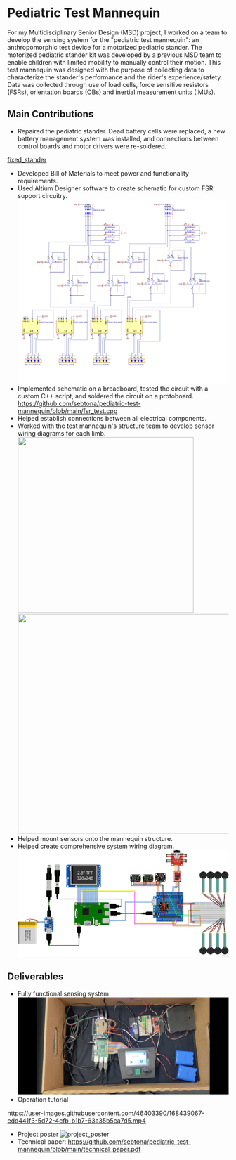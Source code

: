 # Pediatric Test Mannequin
For my Multidisciplinary Senior Design (MSD) project, I worked on a team to develop the sensing system for the "pediatric test mannequin": an anthropomorphic test device for a motorized pediatric stander. The motorized pediatric stander kit was developed by a previous MSD team to enable children with limited mobility to manually control their motion. This test mannequin was designed with the purpose of collecting data to characterize the stander's performance and the rider's experience/safety. Data was collected through use of load cells, force sensitive resistors (FSRs), orientation boards (OBs) and inertial measurement units (IMUs).

## Main Contributions
- Repaired the pediatric stander. Dead battery cells were replaced, a new battery management system was installed, and connections between control boards and motor drivers were re-soldered.

[fixed_stander](https://user-images.githubusercontent.com/46403390/168433045-e856cc66-290f-4cea-b76e-5c5eb229fa52.mp4)
- Developed Bill of Materials to meet power and functionality requirements.
- Used Altium Designer software to create schematic for custom FSR support circuitry.
![FSR_support_circuitry_schematic](https://github.com/sebtona/pediatric-test-mannequin/blob/main/proto_board_schematic.png)
- Implemented schematic on a breadboard, tested the circuit with a custom C++ script, and soldered the circuit on a protoboard. https://github.com/sebtona/pediatric-test-mannequin/blob/main/fsr_test.cpp
- Helped establish connections between all electrical components.
- Worked with the test mannequin's structure team to develop sensor wiring diagrams for each limb.
<img src="https://user-images.githubusercontent.com/46403390/168436064-25db7e02-e2ab-4545-8408-00991856861c.png" width="400" height="400" /> <img src="https://user-images.githubusercontent.com/46403390/168436118-2c711334-8483-4012-bc3c-e1fc35866d8d.png" width="500" height="500" /> 
- Helped mount sensors onto the mannequin structure.
- Helped create comprehensive system wiring diagram.
![wiring_diagram](https://github.com/sebtona/pediatric-test-mannequin/blob/main/full_wiring_diagram.png)

## Deliverables
- Fully functional sensing system
![sensing_system](https://github.com/sebtona/pediatric-test-mannequin/blob/main/sensing_system.png)
- Operation tutorial

https://user-images.githubusercontent.com/46403390/168439067-edd441f3-5d72-4cfb-b1b7-63a35b5ca7d5.mp4
- Project poster
![project_poster](https://user-images.githubusercontent.com/46403390/168439163-61c29a17-3562-48c0-ab3e-d130689bd300.png)
- Technical paper: https://github.com/sebtona/pediatric-test-mannequin/blob/main/technical_paper.pdf
